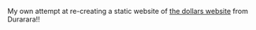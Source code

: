 My own attempt at re-creating a static website of [the dollars website](https://www.dollars.bbs.org) from Durarara!!
